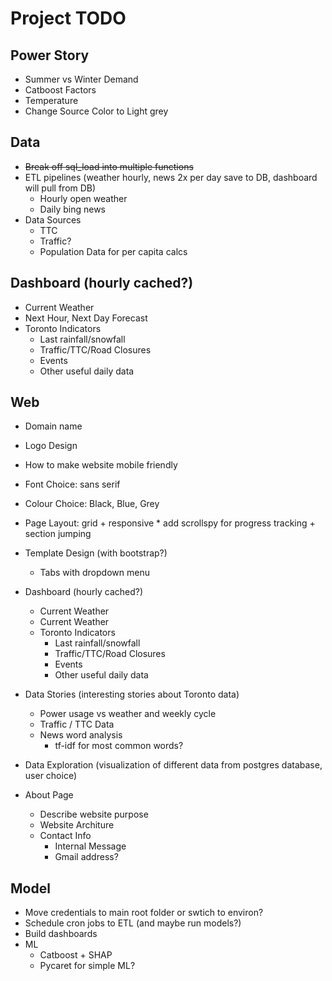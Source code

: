 Project TODO
===

Power Story
---
*   Summer vs Winter Demand
*   Catboost Factors
*   Temperature
*   Change Source Color to Light grey

Data
---
*   <s>Break off sql_load into multiple functions</s>
*   ETL pipelines (weather hourly, news 2x per day save to DB, dashboard will pull from DB)
    *   Hourly open weather
    *   Daily bing news
*   Data Sources
    *   TTC
    *   Traffic?
    *   Population Data for per capita calcs

Dashboard (hourly cached?)
---
*   Current Weather
*   Next Hour, Next Day Forecast
*   Toronto Indicators
    *   Last rainfall/snowfall
    *   Traffic/TTC/Road Closures
    *   Events
    *   Other useful daily data

Web
---
*   Domain name
*   Logo Design
*   How to make website mobile friendly
*   Font Choice: sans serif
*   Colour Choice: Black, Blue, Grey
*   Page Layout: grid + responsive
        *   add scrollspy for progress tracking + section jumping
*   Template Design (with bootstrap?)
    *   Tabs with dropdown menu

*   Dashboard (hourly cached?)
    *   Current Weather
    *   Current Weather
    *   Toronto Indicators
        *   Last rainfall/snowfall
        *   Traffic/TTC/Road Closures
        *   Events
        *   Other useful daily data

*   Data Stories (interesting stories about Toronto data)
    *   Power usage vs weather and weekly cycle
    *   Traffic / TTC Data
    *   News word analysis
        *   tf-idf for most common words?

*   Data Exploration (visualization of different data from postgres database, user choice)

*   About Page
    *   Describe website purpose
    *   Website Architure
    *   Contact Info
        *   Internal Message
        *   Gmail address?

Model
---
*   Move credentials to main root folder or swtich to environ?
*   Schedule cron jobs to ETL (and maybe run models?)
*   Build dashboards
*   ML
    *   Catboost + SHAP
    *   Pycaret for simple ML?